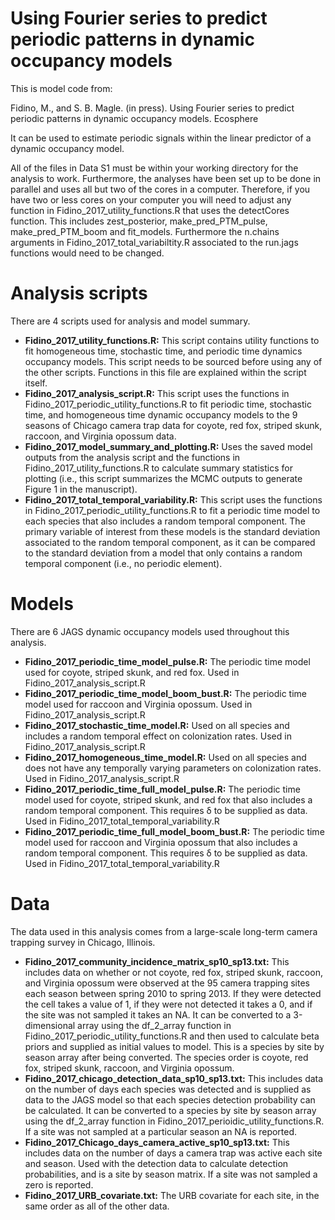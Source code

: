 # Using Fourier series to predict periodic patterns in dynamic occupancy models

This is model code from:

Fidino, M., and S. B. Magle. (in press). Using Fourier series to predict periodic patterns in dynamic occupancy models. Ecosphere

It can be used to estimate periodic signals within the linear predictor of a dynamic occupancy model. 

All of the files in Data S1 must be within your working directory for the analysis to work.  Furthermore, the analyses have been set up to be done in parallel and uses all but two of the cores in a computer. Therefore, if you have two or less cores on your computer you will need to adjust any function in Fidino_2017_utility_functions.R that uses the detectCores function. This includes zest_posterior, make_pred_PTM_pulse, make_pred_PTM_boom and fit_models. Furthermore the n.chains arguments in Fidino_2017_total_variabiltity.R associated to the run.jags functions would need to be changed.

# Analysis scripts

There are 4 scripts used for analysis and model summary.

- **Fidino_2017_utility_functions.R:** This script contains utility functions to fit homogeneous time, stochastic time, and periodic time dynamics occupancy models. This script needs to be sourced before using any of the other scripts. Functions in this file are explained within the script itself. 
- **Fidino_2017_analysis_script.R:** This script uses the functions in Fidino_2017_periodic_utility_functions.R to fit periodic time, stochastic time, and homogeneous time dynamic occupancy models to the 9 seasons of Chicago camera trap data for coyote, red fox, striped skunk, raccoon, and Virginia opossum data.
- **Fidino_2017_model_summary_and_plotting.R:** Uses the saved model outputs from the analysis script and the functions in Fidino_2017_utility_functions.R to calculate summary statistics for plotting (i.e., this script summarizes the MCMC outputs to generate Figure 1 in the manuscript).
- **Fidino_2017_total_temporal_variability.R:** This script uses the functions in Fidino_2017_periodic_utility_functions.R to fit a periodic time model to each species that also includes a random temporal component. The primary variable of interest from these models is the standard deviation associated to the random temporal component, as it can be compared to the standard deviation from a model that only contains a random temporal component (i.e., no periodic element).

# Models

There are 6 JAGS dynamic occupancy models used throughout this analysis.
- **Fidino_2017_periodic_time_model_pulse.R:** The periodic time model used for coyote, striped skunk, and red fox. Used in Fidino_2017_analysis_script.R
- **Fidino_2017_periodic_time_model_boom_bust.R:** The periodic time model used for raccoon and Virginia opossum. Used in Fidino_2017_analysis_script.R
- **Fidino_2017_stochastic_time_model.R:** Used on all species and includes a random temporal effect on colonization rates. Used in Fidino_2017_analysis_script.R
- **Fidino_2017_homogeneous_time_model.R:** Used on all species and does not have any temporally varying parameters on colonization rates. Used in Fidino_2017_analysis_script.R
- **Fidino_2017_periodic_time_full_model_pulse.R:** The periodic time model used for coyote, striped skunk, and red fox that also includes a random temporal component. This requires δ to be supplied as data. Used in Fidino_2017_total_temporal_variability.R
- **Fidino_2017_periodic_time_full_model_boom_bust.R:** The periodic time model used for raccoon and Virginia opossum that also includes a random temporal component. This requires δ to be supplied as data. Used in Fidino_2017_total_temporal_variability.R

# Data
The data used in this analysis comes from a large-scale long-term camera trapping survey in Chicago, Illinois.
- **Fidino_2017_community_incidence_matrix_sp10_sp13.txt:** This includes data on whether or not coyote, red fox, striped skunk, raccoon, and Virginia opossum were observed at the 95 camera trapping sites each season between spring 2010 to spring 2013. If they were detected the cell takes a value of 1, if they were not detected it takes a 0, and if the site was not sampled it takes an NA. It can be converted to a 3-dimensional array using the df_2_array function in Fidino_2017_periodic_utility_functions.R and then used to calculate beta priors and supplied as initial values to model. This is a species by site by season array after being converted. The species order is coyote, red fox, striped skunk, raccoon, and Virginia opossum.
- **Fidino_2017_chicago_detection_data_sp10_sp13.txt:** This includes data on the number of days each species was detected and is supplied as data to the JAGS model so that each species detection probability can be calculated. It can be converted to a species by site by season array using the df_2_array function in Fidino_2017_perioidic_utility_functions.R. If a site was not sampled at a particular season an NA is reported.
- **Fidino_2017_Chicago_days_camera_active_sp10_sp13.txt:** This includes data on the number of days a camera trap was active each site and season. Used with the detection data to calculate detection probabilities, and is a site by season matrix. If a site was not sampled a zero is reported.
- **Fidino_2017_URB_covariate.txt:** The URB covariate for each site, in the same order as all of the other data.
